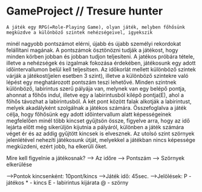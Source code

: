 # GameProject // Tresure hunter

	A játék egy RPG(=Role-Playing Game), olyan játék, melyben főhősünk megküzdve a különböző szintek nehézségeivel, igyekszik
minél nagyobb pontszámot elérni, újabb és újabb személyi rekordokat felállítani magának. A pontszámok ösztönözni tudják a játékost,
hogy minden körben jobban és jobban tudjon teljesíteni.
	A jatékos próbára tétele, illetve a nehézségek és izgalmak fokozása érdekében, játékosunk egy adott időintervallumon belül
kell teljesítsen. Az időkorlát mellett különböző szintek várják a játékost(jelen esetben 3 szint), illetve a különböző szintekre való
lépést egy meghatározott pontszám teszi lehetővé. Minden szintnek különböző, labirintus szerű pályája van, melynek van egy belépő pontja,
ahonnat a főhős indul, illetve egy a labirintusból kilépő pontja(E), ahol a főhős távozhat a labirintusból. A két pont között falak alkotják
a labirintust, melyek akadályként szolgálnak a játékos számára.
	Összefoglalva a játék célja, hogy főhősünk egy adott időintervallum alatt képességeinek megfelelően minél több kincset gyűjtsön
össze, figyelve arra, hogy az idő lejárta előtt még sikerüljön kijutnia a pályáról, különben a játék számára véget ér és az addig gyűjtött
kincsek is elvesznek. Az utolsó szint szörnyek jelenlétével nehezíti játékosunk útját, melyekkel a játékban nincs képessége megküzdeni, 
ezért jobb, ha elkerüli őket.

Mire kell figyelnie a játékosnak?
	--> Az időre
	--> Pontszám
	--> Szörnyek elkerülése

-->Pontok kincsenként: 10pont/kincs
-->Játék idő: 45sec.
-->Jelölések: P - játékos
	      * - kincs
	      E - labirintus kijárata
	      @ - szörny
